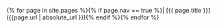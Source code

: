 {% for page in site.pages %}{% if page.nav == true %}| [{{ page.title }}]({{page.url | absolute_url }}){% endif %}{% endfor %}
